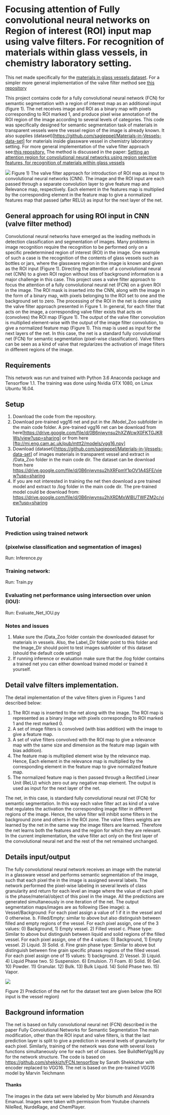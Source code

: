 # Focusing attention of Fully convolutional neural networks on Region of interest (ROI) input map using valve filters. For recognition of materials within glass vessels, in chemistry laboratory setting.
This net made specifically for the [materials in glass vessels dataset](https://github.com/sagieppel/Materials-in-Vessels-data-set). For a simpler more general implementation of the valve filter method see [this repository](https://github.com/sagieppel/Focusing-attention-of-Fully-convolutional-neural-networks-on-Region-of-interest-ROI-input-map-)


This project contains code for a fully convolutional neural network (FCN) for semantic segmentation with a region of interest map as an additional input (figure 1). The net receives image and ROI as a binary map with pixels corresponding to ROI marked 1, and produce pixel wise annotation of the ROI region of the image according to several levels of categories.  This code was specifically designed for semantic segmentation task of materials in transparent vessels were the vessel region of the image is already known. It also supplies (dataset)[https://github.com/sagieppel/Materials-in-Vessels-data-set] for materials inside glassware vessel in chemistry laboratory setting. For more general implementation of the valve filter approach see:[this repository.](https://github.com/sagieppel/Focusing-attention-of-Fully-convolutional-neural-networks-on-Region-of-interest-ROI-input-map-) The method is discussed in the paper: [Setting an attention region for convolutional neural networks using region selective features, for recognition of materials within glass vessels](https://arxiv.org/abs/1708.08711)

![](/Figure1.png)
Figure 1) The valve filter approach for introduction of ROI map as input to convolutional neural networks (CNN). The image and the ROI input are each passed through a separate convolution layer to give feature map and Relevance map, respectively. Each element in the features map is multiplied by the corresponding element in the feature map to give a normalized features map that passed (after RELU) as input for the next layer of the net.

## General approach for using ROI input in  CNN (valve filter method)
Convolutional neural networks have emerged as the leading methods in detection classification and segmentation of images. Many problems in image recognition require the recognition to be performed only on a specific predetermined region of interest (ROI) in the image. One example of such a case is the recognition of the contents of glass vessels such as bottles or jars, where the glassware region in the image is known and given as the ROI input (Figure 1). Directing the attention of a convolutional neural net (CNN) to a given ROI region without loss of background information is a major challenge in this case. This project uses a valve filter approach to focus the attention of a fully convolutional neural net (FCN) on a given ROI in the image. The ROI mask is inserted into the CNN, along with the image in the form of a binary map, with pixels belonging to the ROI set to one and the background set to zero. The processing of the ROI in the net is done using the valve filter approach presented in Figure 1. In general, for each filter that acts on the image, a corresponding valve filter exists that acts on (convolves) the ROI map (Figure 1). The output of the valve filter convolution is multiplied element-wise with the output of the image filter convolution, to give a normalized feature map (Figure 1). This map is used as input for the next layers of the net. In this case, the net is a standard fully convolutional net (FCN) for semantic segmentation (pixel-wise classification). Valve filters can be seen as a kind of valve that regularizes the activation of image filters in different regions of the image.


## Requirements
This network was run and trained with Python 3.6  Anaconda package and Tensorflow 1.1. The training was done using Nvidia GTX 1080, on Linux Ubuntu 16.04.

## Setup
1) Download the code from the repository.
2) Download pre-trained vgg16 net and put in the /Model_Zoo subfolder in the main code folder. A pre-trained vgg16 net can be download from here[https://drive.google.com/file/d/0B6njwynsu2hXZWcwX0FKTGJKRWs/view?usp=sharing] or from here [ftp://mi.eng.cam.ac.uk/pub/mttt2/models/vgg16.npy]
3) Download (dataset)[https://github.com/sagieppel/Materials-in-Vessels-data-set] of images materials in transparent vessel and extract in /Data_Zoo folder in the main code dir. The dataset can be download from here https://drive.google.com/file/d/0B6njwynsu2hXRFpmY1pOV1A4SFE/view?usp=sharing
4) If you are not interested in training the net then download a pre trained model and extract to /log folder in the main code dir. The pre-trained model could be download from: https://drive.google.com/file/d/0B6njwynsu2hXRDMxWlBUTWFZM2c/view?usp=sharing


## Tutorial
### Prediction using trained network
### (pixelwise classification and segmentation of images)
Run: Inference.py

### Training network:
Run: Train.py

### Evaluating net performance using intersection over union (IOU):
Run: Evaluate_Net_IOU.py

### Notes and issues
1) Make sure the /Data_Zoo folder contain the downloaded dataset for materials in vessels. Also, the Label_Dir folder point to  this folder and the Image_Dir should point to test images subfolder of this dataset (should the default code setting) 
2) If running inference or evaluation make sure that the /log folder contains a trained net you can either download trained model or trained it yourself. 

## Detail valve filters implementation.
The detail  implementation of the valve filters  given in Figures 1 and described below:

1) The ROI map is inserted to the net along with the image. The ROI map is represented as a binary image with pixels corresponding to ROI marked 1 and the rest marked 0. 
2) A set of image filters is convolved (with bias addition) with the image to give a feature map. 
3) A set of valve filters convolved with the ROI map to give a relevance map with the same size and dimension as the feature map (again with bias addition).
4) The feature map is multiplied element wise by the relevance map. Hence,  Each element in the relevance map is multiplied by the corresponding element in the feature map to give normalized feature map. 
5) The normalized feature map is then passed through a Rectified Linear Unit (ReLU)  which zero out any negative map element. The output is used as input for the next layer of the net.  

The net, in this case, is standard fully convolutional neural net (FCN) for semantic segmentation.
In this way each valve filter act as kind of a valve that regulates the activation the corresponding image filter in different regions of the image. Hence, the valve filter will inhibit some filters in the background zone and others in the ROI zone. 
The valve filters weights are learned by the net in the same way the image filters are learned. Therefore the net learns both the features and the region for which they are relevant.   
In the current implementation, the valve filter act only on the first layer of the convolutional neural net and the rest of the net remained unchanged. 

## Details input/output

The fully convolutional neural network receives an image with the material in a glassware vessel and performs semantic segmentation of the image, such that each pixel the in the image is assigned several labels. The network performed the pixel-wise labeling in several levels of class granularity and return for each level an image where the value of each pixel is the phase/material/object of this pixel in the image. All the predictions are generated simultaneously in one iteration of the net. The output segmentation maps/images are as following (See image):
a. Vessel/Background: For each pixel assign a value of 1 if it in the vessel and 0 otherwise.
b. Filled/Empty: similar to above but also distinguish between filled and empty regions of the vessel. For each pixel assign, one of the 3 values: 0) Background, 1) Empty vessel. 2) Filled vessel
c. Phase type: Similar to above but distinguish between liquid and solid regions of the filled vessel. For each pixel assign, one of the 4 values: 0) Background, 1) Empty vessel. 2) Liquid. 3) Solid.
d. Fine grain phase type: Similar to above but distinguish between fine grain specific phases regions of the filled vessel. For each pixel assign one of 15 values: 1) background. 2) Vessel. 3) Liquid. 4) Liquid Phase two. 5) Suspension. 6) Emulsion. 7) Foam. 8) Solid. 9) Gel. 10) Powder. 11) Granular. 12) Bulk. 13) Bulk Liquid. 14) Solid Phase two. 15) Vapor.

![](/Figure2.jpg)

Figure 2) Prediction of the net for the dataset test are given below (the ROI input is the vessel region)

## Background information
The net is based on fully convolutional neural net (FCN) described in the paper Fully Convolutional Networks for Semantic Segmentation The main modification, other than the ROI input and valve filters, is that the last prediction layer is split to give a prediction in several levels of granularity for each pixel. Similarly, training of the network was done with several loss functions simultaneously one for each set of classes. See BuildNetVgg16.py for the network structure. The code is based on 
https://github.com/shekkizh/FCN.tensorflow by Sarath Shekkizhar with encoder replaced to VGG16. The net is based on the pre-trained VGG16 model by Marvin Teichmann

#### Thanks
The images in the data set were labeled by Mor bismuth and Alexandra Emanual. Images were taken with permission from Youtube channels NileRed, NurdeRage, and ChemPlayer. 

